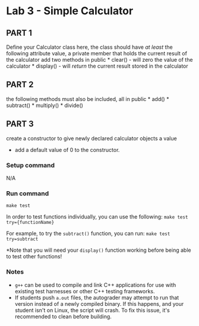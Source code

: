 # Lab 3 - Simple Calculator
## PART 1
Define your Calculator class here, the class should have *at least* the following attribute
value, a private member that holds the current result of the calculator
add two methods in public
     * clear() - will zero the value of the calculator
     * display() - will *return* the current result stored in the calculator


## PART 2
the following methods must also be included, all in public
     * add()
     * subtract()
     * multiply()
     * divide()


## PART 3
create a constructor to give newly declared calculator objects a value
* add a default value of 0 to the constructor.


### Setup command
N/A

### Run command
`make test`

In order to test functions individually, you can use the following:
`make test try={functionName}`

For example, to try the `subtract()` function, you can run:
`make test try=subtract`

*Note that you will need your `display()` function working before being able to test other functions!

### Notes
- `g++` can be used to compile and link C++ applications for use with existing test harnesses or other C++ testing frameworks.
- If students push `a.out` files, the autograder may attempt to run that version instead of a newly compiled binary. If this happens, and your student isn't on Linux, the script will crash. To fix this issue, it's recommended to clean before building.